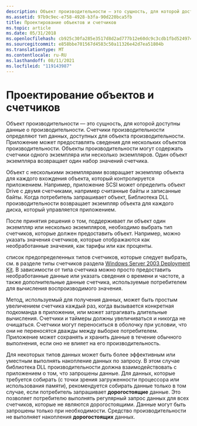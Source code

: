 ```yaml
---
description: Объект производительности — это сущность, для которой доступны данные о производительности.
ms.assetid: 97b9c9ec-e758-4928-b3fa-90d220bca5fb
title: Проектирование объектов и счетчиков
ms.topic: article
ms.date: 05/31/2018
ms.openlocfilehash: cb925c30fa285e3517d8d2ad777b12e60dc9c3cdb1fbd524974150c867a5e6ad
ms.sourcegitcommit: e858bbe701567d4583c50a11326e42d7ea51804b
ms.translationtype: MT
ms.contentlocale: ru-RU
ms.lasthandoff: 08/11/2021
ms.locfileid: "119143987"
---
```

# <a name="object-and-counter-design"></a>Проектирование объектов и счетчиков

Объект производительности — это сущность, для которой доступны данные о производительности. Счетчики производительности определяют тип данных, доступных для объекта производительности. Приложение может предоставлять сведения для нескольких объектов производительности. Объекты производительности могут содержать счетчики одного экземпляра или несколько экземпляров. Один объект экземпляра возвращает один набор значений счетчика.

Объект с несколькими экземплярами возвращает экземпляр объекта для каждого вхождения объекта, который контролируется приложением. Например, приложение SCSI может определить объект Drive с двумя счетчиками, например считанные байты и записанные байты. Когда потребитель запрашивает объект, Библиотека DLL производительности возвращает экземпляр объекта для каждого диска, который управляется приложением.

После принятия решения о том, поддерживает ли объект один экземпляр или несколько экземпляров, необходимо выбрать тип счетчиков, которые должен предоставить объект. Например, можно указать значения счетчиков, которые отображаются как необработанные значения, как тарифы или как проценты.

список предопределенных типов счетчиков, которые следует выбрать, см. в разделе типы счетчиков раздела [Windows Server 2003 Deployment Kit](/previous-versions/windows/it-pro/windows-server-2003/cc776490(v=ws.10)). В зависимости от типа счетчика можно просто предоставить необработанные данные или указать сведения о времени и частоте, а также дополнительные данные счетчика, используемые потребителем для вычисления воспроизводимого значения.

Метод, используемый для получения данных, может быть простым увеличением счетчика каждый раз, когда вызывается конкретная подкоманда в приложении, или может затрагивать длительные вычисления. Счетчики и таймеры должны увеличиваться и никогда не очищаться. Счетчики могут переноситься в оболочку при условии, что они не переносятся дважды между выборке потребителем. Приложение может сохранять и хранить данные в течение обычного выполнения, если оно не влияет на его производительность.

Для некоторых типов данных может быть более эффективным или уместным выполнять накопление данных по запросу. В этом случае библиотека DLL производительности должна взаимодействовать с приложением о том, что запрошены данные. Для данных, которые требуется собирать (с точки зрения загруженности процессора или использования памяти), рекомендуется собирать данные только в том случае, если потребитель запрашивает **дорогостоящие** данные. Это позволяет потребителю выполнять регулярный запрос данных для всех счетчиков, которые не являются дорогостоящими. Данные могут быть запрошены только при необходимости. Средство производительности не выполняет накопления **дорогостоящих** данных.

 

 
